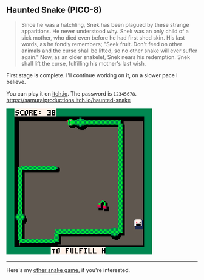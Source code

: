 ## Haunted Snake (PICO-8)

>Since he was a hatchling, Snek has been plagued by these strange apparitions. 
>He never understood why.
>Snek was an only child of a sick mother, who died even before he had first shed skin.
>His last words, as he fondly remembers;
>"Seek fruit. Don't feed on other animals and the curse shall be lifted, so no other snake will ever suffer again."
>Now, as an older snakelet, Snek nears his redemption.
>Snek shall lift the curse, fulfilling his mother's last wish.

First stage is complete.
I'll continue working on it, on a slower pace I believe.

You can play it on [itch.io](https://samuraiproductions.itch.io/haunted-snake). The password is `12345678`.
https://samuraiproductions.itch.io/haunted-snake

<img
  src="https://raw.githubusercontent.com/JoaoVicthor/haunted_snake-PICO-8/main/preview/haunted_snake.gif"
  alt="snake snacking"
  style="display: inline-block; margin: 0 auto; max-width: 384px">



---
Here's my [other snake game](https://github.com/JoaoVicthor/term_snake), if you're interested.
